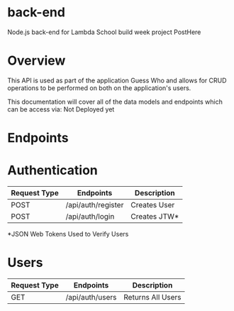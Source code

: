 # back-end
Node.js back-end for Lambda School build week project PostHere

# Overview
This API is used as part of the application Guess Who and allows for CRUD operations to be performed on both on the application's users.

This documentation will cover all of the data models and endpoints which can be access via: Not Deployed yet


# Endpoints

# Authentication

| Request Type  |	Endpoints           |	        Description     |
| ------------  |  --------------       |       ------------------  | 
| POST	        |    /api/auth/register	|           Creates User    |
| POST	        |    /api/auth/login	|           Creates JTW*    |

*JSON Web Tokens Used to Verify Users


# Users

| Request Type  |	Endpoints                   |	        Description     |
| ------------  |  --------------               |       ------------------  | 
| GET	        |    /api/auth/users	        |   Returns All Users       |